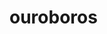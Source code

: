 <!-- generated by markdown-notes-tree -->

# ouroboros

<!-- optional markdown-notes-tree directory description starts here -->

<!-- optional markdown-notes-tree directory description ends here -->


